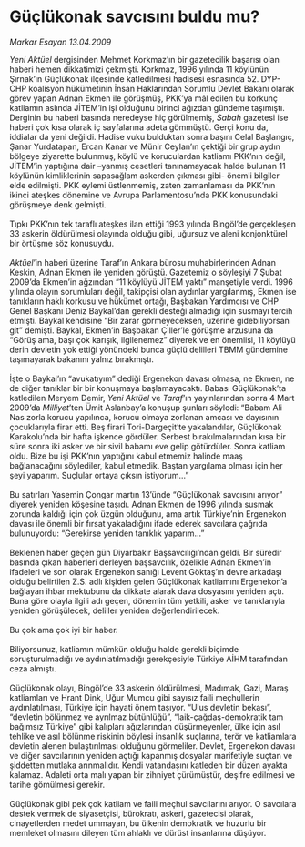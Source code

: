 # Güçlükonak savcısını buldu mu?

*Markar Esayan 13.04.2009*

<div class="taraf_structure_2col_1zq">
<div class="margen_n">



 <p><i>Yeni Aktüel</i> dergisinden Mehmet Korkmaz’ın bir gazetecilik başarısı olan haberi hemen dikkatimizi çekmişti. Korkmaz, 1996 yılında 11 köylünün Şırnak’ın Güçlükonak ilçesinde katledilmesi hadisesi esnasında 52. DYP-CHP koalisyon hükümetinin İnsan Haklarından Sorumlu Devlet Bakanı olarak görev yapan Adnan Ekmen ile görüşmüş, PKK’ya mâl edilen bu korkunç katliamın aslında JİTEM’in işi olduğunu birinci ağızdan gündeme taşımıştı. Derginin bu haberi basında neredeyse hiç görülmemiş, <i>Sabah</i> gazetesi ise haberi çok kısa olarak iç sayfalarına adeta gömmüştü. Gerçi konu da, iddialar da yeni değildi. Hadise vuku bulduktan sonra başını Celal Başlangıç, Şanar Yurdatapan, Ercan Kanar ve Münir Ceylan’ın çektiği bir grup aydın bölgeye ziyarette bulunmuş, köylü ve koruculardan katliamı PKK’nın değil, JİTEM’in yaptığına dair –yanmış cesetleri tanınamayacak halde bulunan 11 köylünün kimliklerinin sapasağlam askerden çıkması gibi- önemli bilgiler elde edilmişti. PKK eylemi üstlenmemiş, zaten zamanlaması da PKK’nın ikinci ateşkes dönemine ve Avrupa Parlamentosu’nda PKK konusundaki görüşmeye denk gelmişti. <br/><br/>Tıpkı PKK’nın tek taraflı ateşkes ilan ettiği 1993 yılında Bingöl’de gerçekleşen 33 askerin öldürülmesi olayında olduğu gibi, uğursuz ve aleni konjonktürel bir örtüşme söz konusuydu.<i> <br/><br/>Aktüel</i>’in haberi üzerine Taraf’ın Ankara bürosu muhabirlerinden Adnan Keskin, Adnan Ekmen ile yeniden görüştü. Gazetemiz o söyleşiyi 7 Şubat 2009’da Ekmen’in ağzından “11 köylüyü JİTEM yaktı” manşetiyle verdi. 1996 yılında olayın sorumluları değil, takipçisi olan aydınlar yargılanmış, Ekmen ise tanıkların haklı korkusu ve hükümet ortağı, Başbakan Yardımcısı ve CHP Genel Başkanı Deniz Baykal’dan gerekli desteği almadığı için susmayı tercih etmişti. Baykal kendisine “Bir zarar görmeyeceksen, üzerine gidebiliyorsan git” demişti. Baykal, Ekmen’in Başbakan Çiller’le görüşme arzusuna da “Görüş ama, başı çok karışık, ilgilenemez” diyerek ve en önemlisi, 11 köylüyü derin devletin yok ettiği yönündeki bunca güçlü delilleri TBMM gündemine taşımayarak bakanını yalnız bırakmıştı. <br/><br/>İşte o Baykal’ın “avukatıyım” dediği Ergenekon davası olmasa, ne Ekmen, ne de diğer tanıklar bir bir konuşmaya başlamayacaktı. Babası Güçlükonak’ta katledilen Meryem Demir, <i>Yeni Aktüel</i> ve <i>Taraf</i>’ın yayınlarından sonra 4 Mart 2009’da <i>Milliyet</i>’ten Ümit Aslanbay’a konuşup şunları söyledi: “Babam Ali Nas zorla korucu yapılınca, korucu olmaya zorlanan amcası ve dayısının çocuklarıyla firar etti. Beş firari Tori-Dargeçit’te yakalandılar, Güçlükonak Karakolu’nda bir hafta işkence gördüler. Serbest bırakılmalarından kısa bir süre sonra iki asker ve bir sivil babamı eve gelip götürdüler. Sonra katliam oldu. Bize bu işi PKK’nın yaptığını kabul etmemiz halinde maaş bağlanacağını söylediler, kabul etmedik. Baştan yargılama olması için her şeyi yaparım. Suçlular ortaya çıksın istiyorum...” <br/><br/>Bu satırları Yasemin Çongar martın 13’ünde “Güçlükonak savcısını arıyor” diyerek yeniden köşesine taşıdı. Adnan Ekmen de 1996 yılında susmak zorunda kaldığı için çok üzgün olduğunu, ama artık Türkiye’nin Ergenekon davası ile önemli bir fırsat yakaladığını ifade ederek savcılara çağrıda bulunuyordu: “Gerekirse yeniden tanıklık yaparım...” <br/><br/>Beklenen haber geçen gün Diyarbakır Başsavcılığı’ndan geldi. Bir süredir basında çıkan haberleri derleyen başsavcılık, özelikle Adnan Ekmen’in ifadeleri ve son olarak Ergenekon sanığı Levent Göktaş’ın devre arkadaşı olduğu belirtilen Z.S. adlı kişiden gelen Güçlükonak katliamını Ergenekon’a bağlayan ihbar mektubunu da dikkate alarak dava dosyasını yeniden açtı. Buna göre olayla ilgili adı geçen, dönemin tüm yetkili, asker ve tanıklarıyla yeniden görüşülecek, deliller yeniden değerlendirilecek. <br/><br/>Bu çok ama çok iyi bir haber. <br/><br/>Biliyorsunuz, katliamın mümkün olduğu halde gerekli biçimde soruşturulmadığı ve aydınlatılmadığı gerekçesiyle Türkiye AİHM tarafından ceza almıştı. <br/><br/>Güçlükonak olayı, Bingöl’de 33 askerin öldürülmesi, Madımak, Gazi, Maraş katliamları ve Hrant Dink, Uğur Mumcu gibi sayısız faili meçhullerin aydınlatılması, Türkiye için hayati önem taşıyor. “Ulus devletin bekası”, “devletin bölünmez ve ayrılmaz bütünlüğü”, “laik-çağdaş-demokratik tam bağımsız Türkiye” gibi kalıpları ağızlarından düşürmeyenler, ülke için asıl tehlike ve asıl bölünme riskinin böylesi insanlık suçlarına, terör ve katliamlara devletin alenen bulaştırılması olduğunu görmeliler. Devlet, Ergenekon davası ve diğer savcılarının yeniden açtığı kapanmış dosyalar marifetiyle suçtan ve şiddetten mutlaka arınmalıdır. Kendi vatandaşını katleden bir düzen ayakta kalamaz. Adaleti orta malı yapan bir zihniyet çürümüştür, deşifre edilmesi ve tarihe gömülmesi gerekir. <br/><br/>Güçlükonak gibi pek çok katliam ve faili meçhul savcılarını arıyor. O savcılara destek vermek de siyasetçisi, bürokratı, askeri, gazetecisi olarak, cinayetlerden medet ummayan, bu ülkenin demokratik ve huzurlu bir memleket olmasını dileyen tüm ahlaklı ve dürüst insanlarına düşüyor.</p>
<br/>
<br/>
<br/>



<br/>


<div id="taraf_not">
</div>

</div>


</div>

